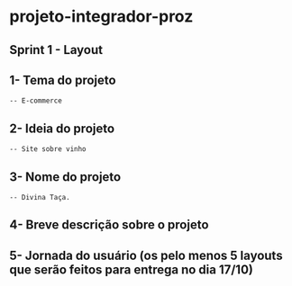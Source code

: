 # projeto-integrador-proz

## Sprint 1 - Layout

## 1- Tema do projeto
	-- E-commerce
 
## 2- Ideia do projeto
	-- Site sobre vinho
 
## 3- Nome do projeto
	-- Divina Taça.
 
## 4- Breve descrição sobre o projeto

## 5- Jornada do usuário (os pelo menos 5 layouts que   serão feitos para entrega no dia 17/10)
